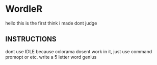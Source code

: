 # WordleR
hello this is the first think i made dont judge
## INSTRUCTIONS
dont use IDLE because colorama dosent work in it, just use command promopt or etc.
write a 5 letter word genius
